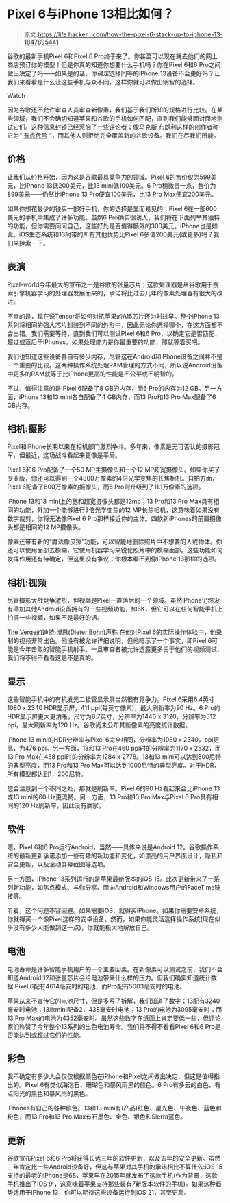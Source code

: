 # Pixel 6与iPhone 13相比如何？

> 原文:[https://life hacker . com/how-the-pixel-6-stack-up-to-iphone-13-1847895441](https://lifehacker.com/how-does-the-pixel-6-stack-up-against-the-iphone-13-1847895441)

谷歌的最新手机Pixel 6和Pixel 6 Pro终于来了。你甚至可以现在就去他们的网上商店预订你的模型！但是你真的知道你想要什么手机吗？你在Pixel 6和6 Pro之间做出决定了吗——如果是的话，你*确定*选择同等的iPhone 13设备不会更好吗？让我们来看看是什么让这些手机与众不同，这样你就可以做出明智的选择。

Watch

因为谷歌还不允许审查人员审查新像素，我们基于我们所知的规格进行比较。在某些领域，我们不会确切知道苹果和谷歌的手机如何匹配，直到我们能够面对面地测试它们。这种信息封锁已经惹恼了一些评论者；像马克斯·布朗利这样的创作者称它为“ [有点危险](https://www.youtube.com/watch?v=roWxo6jWoYw&t=185s) ”，而其他人则拒绝完全覆盖新的谷歌设备。我们在尽我们所能。

## 价格

让我们从价格开始，因为这是谷歌最具竞争力的领域。Pixel 6的售价仅为599美元，比iPhone 13低200美元，比13 mini低100美元。6 Pro稍微贵一点，售价为899美元——仍然比iPhone 13 Pro便宜100美元，比13 Pro Max便宜200美元。

如果你想花最少的钱买一部好手机，你的选择是显而易见的；Pixel 6在一部600美元的手机中集成了许多功能。虽然6 Pro确实很诱人，我们将在下面列举其独特的功能，但你需要问问自己，这些好处是否值得额外的300美元。iPhone也是如此。iOS生态系统和13附带的所有其他优势比Pixel 6多值200美元(或更多)吗？我们来探索一下。

## 表演

Pixel-world今年最大的宣布之一是谷歌的张量芯片；这款处理器是从谷歌用于搜索引擎机器学习的处理器发展而来的，承诺将比过去几年的像素处理器有很大的改进。

不幸的是，现在说Tensor将如何对抗苹果的A15芯片还为时过早。整个iPhone 13系列将相同的强大芯片封装到不同的外形中，因此无论你选择哪个，在这方面都不会出错。我们需要等待，直到我们可以测试Pixel 6和6 Pro，以确定它是否匹配、超过或落后于iPhones。如果处理能力是你最重要的功能，那就等着买吧。

我们也知道这些设备各自有多少内存，尽管这在Android和iPhone设备之间并不是一个重要的比较。这两种操作系统处理RAM管理的方式不同，所以说Android设备中更多的RAM就等于比iPhone更高的性能是不公平或不明智的。

不过，值得注意的是:Pixel 6配备了8 GB的内存，而6 Pro的内存为12 GB。另一方面，iPhone 13和13 mini各自配备了4 GB内存，而13 Pro和13 Pro Max配备了6 GB内存。

## 相机:摄影

Pixel和iPhone长期以来在相机部门激烈争斗。多年来，像素是无可否认的摄影冠军，但最近，这场战斗看起来更像是平局。

Pixel 6和6 Pro配备了一个50 MP主摄像头和一个12 MP超宽摄像头。如果你买了专业版，你还可以得到一个4800万像素的4倍光学变焦的长焦相机。自拍方面，Pixel 6配备了800万像素的摄像头，而6 Pro则升级到了11.1万像素的选项。

iPhone 13和13 mini上的宽和超宽摄像头都是12mp；13 Pro和13 Pro Max具有相同的功能，外加一个能够进行3倍光学变焦的12 MP长焦相机，这意味着如果没有数字裁剪，你将无法像Pixel 6 Pro那样接近你的主体。四款新iPhones的前置摄像头都是相同的12 MP摄像头。

像素还带有新的“魔法橡皮擦”功能，可以智能地删除照片中不想要的人或物体。你还可以使用面部去模糊，它使用机器学习来锐化照片中的模糊面部。这些功能如何发挥作用还有待确定，但这里没有争议；你根本看不到像iPhone 13那样的选项。

## 相机:视频

尽管摄影大战竞争激烈，但视频是Pixel一直落后的一个领域。虽然iPhone仍然没有添加其他Android设备拥有的一些视频功能，如8K，但它可以在任何智能手机上拍摄一些视频，如果不是最好的话。

[The Verge的迪特·博恩(Dieter Bohn)声称](https://www.youtube.com/watch?v=HcGJQFE-xa4&t=390s) 在他对Pixel 6的实际操作体验中，他录制的视频非常出色。他没有被允许详细说明，但他暗示了一个事实，即Pixel 6可能是今年击败的智能手机射手。一旦审查者被允许透露更多关于他们的视频测试，我们将不得不看看这是不是真的。

## 显示

这些智能手机中的有机发光二极管显示屏当然很有竞争力。Pixel 6采用6.4英寸1080 x 2340 HDR显示屏，411 ppi(每英寸像素)，最大刷新率为90 Hz。6 Pro的HDR显示屏更大更清晰，尺寸为6.7英寸，分辨率为1440 x 3120，分辨率为512 ppi，最大刷新率为120 Hz。谷歌尚未公布其新像素的亮度统计数据。

iPhone 13 mini的HDR分辨率与Pixel 6完全相同，分辨率为1080 x 2340，ppi更高，为476 ppi。另一方面，13和13 Pro在460 ppi时的分辨率为1170 x 2532，而13 Pro Max在458 ppi时的分辨率为1284 x 2778。13和13 mini可以达到800尼特的典型亮度，而13 Pro和13 Pro Max可以达到1000尼特的典型亮度。对于HDR，所有模型都达到1，200尼特。

您会注意到一个不同之处，那就是刷新率。Pixel 6的90 Hz看起来会比iPhone 13或13 mini的60 Hz更流畅。另一方面，13 Pro和13 Pro Max与Pixel 6 Pro具有相同的120 Hz刷新率，因此没有赢家。

## 软件

嗯，Pixel 6和6 Pro运行Android，当然——具体来说是Android 12。谷歌操作系统的最新更新承诺添加一些有趣的新功能和变化，如漂亮的用户界面设计，隐私和安全更新，以及滚动屏幕截图等选项。

另一方面，iPhone 13系列运行的是苹果最新版本的iOS 15。此次更新带来了一系列新功能，如焦点模式、与你分享、面向Android和Windows用户的FaceTime链接等。

听着，这个问题不容回避。如果需要iOS，就得买iPhone。如果你需要安卓系统，你就得买一个像Pixel这样的安卓设备。然而，如果你能灵活选择操作系统(现在似乎没有多少人能做到这一点)，你就能极大地解放自己。

## 电池

电池寿命是许多智能手机用户的一个主要因素。在新像素可以测试之前，我们不会知道Android 12和张量芯片会给电池带来什么样的压力。但我们确实知道统计数据:Pixel 6配有4614毫安时的电池，而Pro配有5003毫安时的电池。

苹果从来不宣传它的电池尺寸，但是多亏了拆解，我们知道了数字；13配有3240毫安时电池；13款mini配备2，438毫安时电池；13 Pro的电池为3095毫安时；而13 Pro Max的电池为4352毫安时。虽然这些数字在纸面上肯定要低一些，但评论家们称赞了今年整个13系列的出色电池寿命。我们将不得不看看Pixel 6和6 Pro是否能达到或超过它们的性能。

## 彩色

我不确定有多少人会仅仅根据颜色在iPhone和Pixel之间做出决定，但这是值得指出的。Pixel 6有类似海泡石、珊瑚色和暴风雨黑的颜色。6 Pro有多云的白色、有点阳光的黑色和暴风雨的黑色。

iPhones有自己的各种颜色。13和13 mini有(产品)红色、星光色、午夜色、蓝色和粉色，而13 Pro和13 Pro Max有石墨色、金色、银色和Sierra蓝色。

## 更新

谷歌宣布Pixel 6和6 Pro将获得长达三年的软件更新，以及五年的安全更新。虽然三年肯定比一些Android设备好，但这与苹果对其手机的承诺相比不算什么:iOS 15支持的最老的iPhone是6S，苹果早在2015年就发布了这款手机(作为背景，这款手机推出了iOS *9* ，这意味着苹果支持那些装有*7*新版本软件的手机)。如果这种趋势适用于iPhone 13，你可以期待这些设备运行到iOS 21，甚至更高。